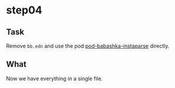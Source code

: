 step04
======

## Task

Remove `bb.edn` and use the pod [pod-babashka-instaparse](
https://github.com/babashka/pod-babashka-instaparse) directly.

## What

Now we have everything in a single file.

